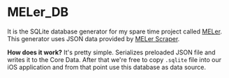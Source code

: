 MELer_DB
========

It is the SQLite database generator for my spare time project called [MELer](https://github.com/cojoj/MELer).
This generator uses JSON data provided by [MELer Scraper](https://github.com/cojoj/MEL_Scraper).

**How does it work?**
It's pretty simple. Serializes preloaded JSON file and writes it to the Core Data. After that we're free to
copy `.sqlite` file into our iOS application and from that point use this database as data source.
